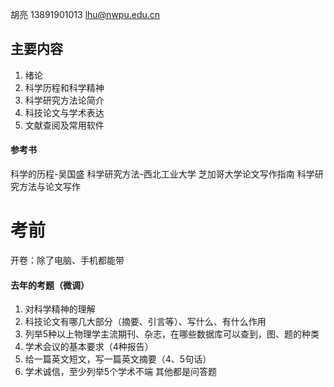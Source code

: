胡亮 13891901013 lhu@nwpu.edu.cn
## 主要内容
1. 绪论
2. 科学历程和科学精神
3. 科学研究方法论简介
4. 科技论文与学术表达
5. 文献查阅及常用软件
#### 参考书
科学的历程-吴国盛
科学研究方法-西北工业大学
芝加哥大学论文写作指南
科学研究方法与论文写作

# 考前
开卷：除了电脑、手机都能带
#### 去年的考题（微调）
1. 对科学精神的理解
2. 科技论文有哪几大部分（摘要、引言等）、写什么、有什么作用
3. 列举5种以上物理学主流期刊、杂志，在哪些数据库可以查到，图、题的种类
4. 学术会议的基本要求（4种报告）
5. 给一篇英文短文，写一篇英文摘要（4、5句话）
6. 学术诚信，至少列举5个学术不端
其他都是问答题

